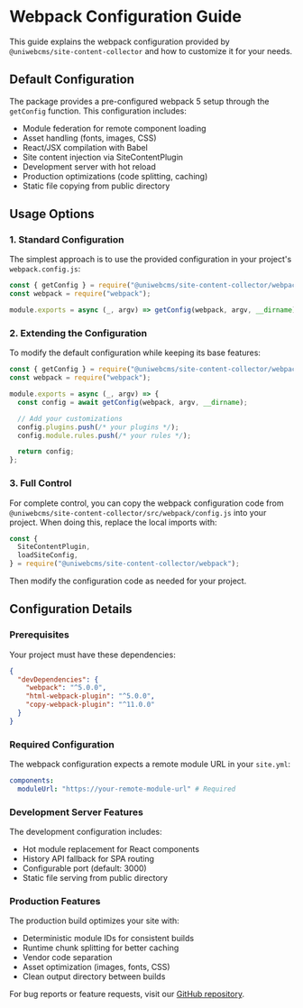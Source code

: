 # Webpack Configuration Guide

This guide explains the webpack configuration provided by `@uniwebcms/site-content-collector` and how to customize it for your needs.

## Default Configuration

The package provides a pre-configured webpack 5 setup through the `getConfig` function. This configuration includes:

- Module federation for remote component loading
- Asset handling (fonts, images, CSS)
- React/JSX compilation with Babel
- Site content injection via SiteContentPlugin
- Development server with hot reload
- Production optimizations (code splitting, caching)
- Static file copying from public directory

## Usage Options

### 1. Standard Configuration

The simplest approach is to use the provided configuration in your project's `webpack.config.js`:

```javascript
const { getConfig } = require("@uniwebcms/site-content-collector/webpack");
const webpack = require("webpack");

module.exports = async (_, argv) => getConfig(webpack, argv, __dirname);
```

### 2. Extending the Configuration

To modify the default configuration while keeping its base features:

```javascript
const { getConfig } = require("@uniwebcms/site-content-collector/webpack");
const webpack = require("webpack");

module.exports = async (_, argv) => {
  const config = await getConfig(webpack, argv, __dirname);

  // Add your customizations
  config.plugins.push(/* your plugins */);
  config.module.rules.push(/* your rules */);

  return config;
};
```

### 3. Full Control

For complete control, you can copy the webpack configuration code from `@uniwebcms/site-content-collector/src/webpack/config.js` into your project. When doing this, replace the local imports with:

```javascript
const {
  SiteContentPlugin,
  loadSiteConfig,
} = require("@uniwebcms/site-content-collector/webpack");
```

Then modify the configuration code as needed for your project.

## Configuration Details

### Prerequisites

Your project must have these dependencies:

```json
{
  "devDependencies": {
    "webpack": "^5.0.0",
    "html-webpack-plugin": "^5.0.0",
    "copy-webpack-plugin": "^11.0.0"
  }
}
```

### Required Configuration

The webpack configuration expects a remote module URL in your `site.yml`:

```yaml
components:
  moduleUrl: "https://your-remote-module-url" # Required
```

### Development Server Features

The development configuration includes:

- Hot module replacement for React components
- History API fallback for SPA routing
- Configurable port (default: 3000)
- Static file serving from public directory

### Production Features

The production build optimizes your site with:

- Deterministic module IDs for consistent builds
- Runtime chunk splitting for better caching
- Vendor code separation
- Asset optimization (images, fonts, CSS)
- Clean output directory between builds

For bug reports or feature requests, visit our [GitHub repository](https://github.com/uniwebcms/site-content-collector).
